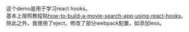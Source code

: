这个demo是用于学习react hooks。  
基本上按照教程贴[how-to-build-a-movie-search-app-using-react-hooks](https://www.freecodecamp.org/news/how-to-build-a-movie-search-app-using-react-hooks-24eb72ddfaf7/)。  
除此之外，我使用了eject，修改了部分webpack配置，如添加less。



